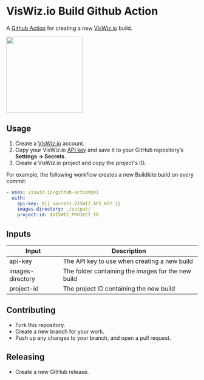 # VisWiz.io Build Github Action

A [Github Action](https://github.com/actions) for creating a new [VisWiz.io](https://www.viswiz.io/) build.

<img src="https://www.viswiz.io/assets/logos/viswiz-500x500-dark.png" width="200" />

## Usage

1. Create a [VisWiz.io](https://www.viswiz.io/) account.
2. Copy your VisWiz.io [API key](https://app.viswiz.io/account) and save it to your GitHub repository’s **Settings → Secrets**.
2. Create a VisWiz.io project and copy the project's ID.

For example, the following workflow creates a new Buildkite build on every commit:

```yaml
- uses: viswiz-io/github-action@v1
  with:
    api-key: ${{ secrets.VISWIZ_API_KEY }}
    images-directory: ./output/
    project-id: $VISWIZ_PROJECT_ID
```

## Inputs

| Input | Description |
| - | - |
| api-key | The API key to use when creating a new build |
| images-directory | The folder containing the images for the new build |
| project-id | The project ID containing the new build |

## Contributing

* Fork this repository.
* Create a new branch for your work.
* Push up any changes to your branch, and open a pull request.

## Releasing

* Create a new GitHub release.
